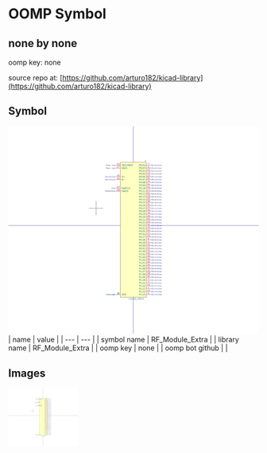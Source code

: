 # OOMP Symbol  
## none  by none  
  
oomp key: none  
  
source repo at: [https://github.com/arturo182/kicad-library](https://github.com/arturo182/kicad-library)  
## Symbol  
  
[![working.png](working_600.png)](working.png)  
| name | value | 
| --- | --- | 
| symbol name | RF_Module_Extra | 
| library name | RF_Module_Extra | 
| oomp key | none | 
| oomp bot github |  | 
## Images  
  
[![working.png](working_140.png)](working.png)  
